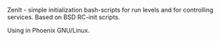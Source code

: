 ZenIt - simple initialization bash-scripts for
run levels and for controlling services.
Based on BSD RC-init scripts.

Using in Phoenix GNU/Linux.

